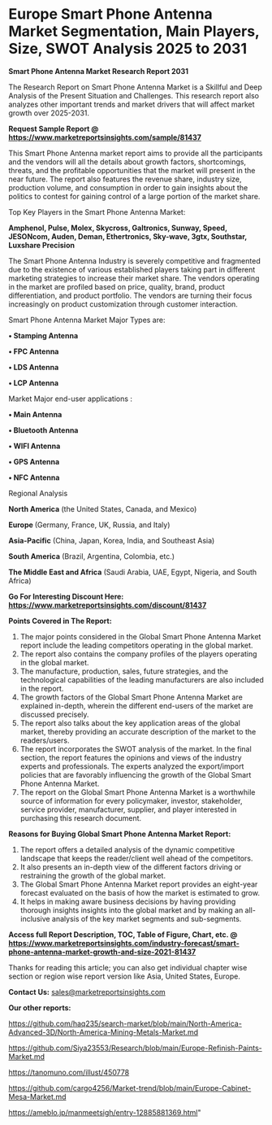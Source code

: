 # Europe Smart Phone Antenna Market Segmentation, Main Players, Size, SWOT Analysis 2025 to 2031

<strong>Smart Phone Antenna Market Research Report 2031</strong>

The Research Report on Smart Phone Antenna Market is a Skillful and Deep Analysis of the Present Situation and Challenges. This research report also analyzes other important trends and market drivers that will affect market growth over 2025-2031.

<strong>Request Sample Report @ <a href=https://www.marketreportsinsights.com/sample/81437>https://www.marketreportsinsights.com/sample/81437</a></strong>

This Smart Phone Antenna market report aims to provide all the participants and the vendors will all the details about growth factors, shortcomings, threats, and the profitable opportunities that the market will present in the near future. The report also features the revenue share, industry size, production volume, and consumption in order to gain insights about the politics to contest for gaining control of a large portion of the market share.

Top Key Players in the Smart Phone Antenna Market:

<strong>Amphenol, Pulse, Molex, Skycross, Galtronics, Sunway, Speed, JESONcom, Auden, Deman, Ethertronics, Sky-wave, 3gtx, Southstar, Luxshare Precision</strong>

The Smart Phone Antenna Industry is severely competitive and fragmented due to the existence of various established players taking part in different marketing strategies to increase their market share. The vendors operating in the market are profiled based on price, quality, brand, product differentiation, and product portfolio. The vendors are turning their focus increasingly on product customization through customer interaction.

Smart Phone Antenna Market Major Types are:

<strong>• Stamping Antenna

• FPC Antenna

• LDS Antenna

• LCP Antenna</strong>

Market Major end-user applications :

<strong>• Main Antenna

• Bluetooth Antenna

• WIFI Antenna

• GPS Antenna

• NFC Antenna</strong>

Regional Analysis

</u><strong><b>North America</b></strong> (the United States, Canada, and Mexico)

<strong><b>Europe </b></strong>(Germany, France, UK, Russia, and Italy)

<strong><b>Asia-Pacific</b></strong> (China, Japan, Korea, India, and Southeast Asia)

<strong><b>South America</b></strong> (Brazil, Argentina, Colombia, etc.)

<strong><b>The Middle East and Africa</b></strong> (Saudi Arabia, UAE, Egypt, Nigeria, and South Africa)

<strong>Go For Interesting Discount Here: <a href=https://www.marketreportsinsights.com/discount/81437>https://www.marketreportsinsights.com/discount/81437</a></strong>

<strong>Points Covered in The Report:</strong>
<ol>
  <li>The major points considered in the Global Smart Phone Antenna Market report include the leading competitors operating in the global market.</li>
  <li>The report also contains the company profiles of the players operating in the global market.</li>
  <li>The manufacture, production, sales, future strategies, and the technological capabilities of the leading manufacturers are also included in the report.</li>
  <li>The growth factors of the Global Smart Phone Antenna Market are explained in-depth, wherein the different end-users of the market are discussed precisely.</li>
  <li>The report also talks about the key application areas of the global market, thereby providing an accurate description of the market to the readers/users.</li>
  <li>The report incorporates the SWOT analysis of the market. In the final section, the report features the opinions and views of the industry experts and professionals. The experts analyzed the export/import policies that are favorably influencing the growth of the Global Smart Phone Antenna Market.</li>
  <li>The report on the Global Smart Phone Antenna Market is a worthwhile source of information for every policymaker, investor, stakeholder, service provider, manufacturer, supplier, and player interested in purchasing this research document.</li>
</ol>
<strong>Reasons for Buying Global Smart Phone Antenna Market Report:</strong>

<ol>
  <li>The report offers a detailed analysis of the dynamic competitive landscape that keeps the reader/client well ahead of the competitors.</li>
  <li>It also presents an in-depth view of the different factors driving or restraining the growth of the global market.</li>
  <li>The Global Smart Phone Antenna Market report provides an eight-year forecast evaluated on the basis of how the market is estimated to grow.</li>
  <li>It helps in making aware business decisions by having providing thorough insights insights into the global market and by making an all-inclusive analysis of the key market segments and sub-segments.</li>
</ol>
<strong>Access full Report Description, TOC, Table of Figure, Chart, etc. @ <a href=https://www.marketreportsinsights.com/industry-forecast/smart-phone-antenna-market-growth-and-size-2021-81437>https://www.marketreportsinsights.com/industry-forecast/smart-phone-antenna-market-growth-and-size-2021-81437</a></strong>


Thanks for reading this article; you can also get individual chapter wise section or region wise report version like Asia, United States, Europe.

<strong>Contact Us:</strong>
sales@marketreportsinsights.com

<strong>Our other reports:</strong>

<a href=https://github.com/haq235/search-market/blob/main/North-America-Advanced-3D/North-America-Mining-Metals-Market.md>https://github.com/haq235/search-market/blob/main/North-America-Advanced-3D/North-America-Mining-Metals-Market.md</a>

<a href=https://github.com/Siya23553/Research/blob/main/Europe-Refinish-Paints-Market.md>https://github.com/Siya23553/Research/blob/main/Europe-Refinish-Paints-Market.md</a>

<a href=https://tanomuno.com/illust/450778>https://tanomuno.com/illust/450778</a>

<a href=https://github.com/cargo4256/Market-trend/blob/main/Europe-Cabinet-Mesa-Market.md>https://github.com/cargo4256/Market-trend/blob/main/Europe-Cabinet-Mesa-Market.md</a>

<a href=https://ameblo.jp/manmeetsigh/entry-12885881369.html>https://ameblo.jp/manmeetsigh/entry-12885881369.html</a>"

